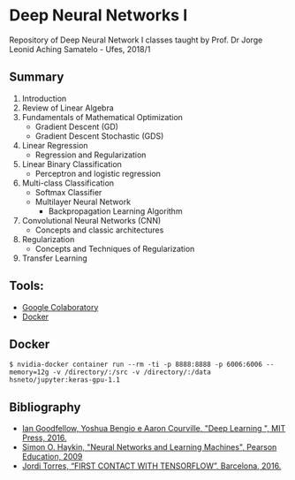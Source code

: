 # Deep Neural Networks I
Repository of Deep Neural Network I classes taught by Prof. Dr Jorge Leonid Aching Samatelo - Ufes, 2018/1

## Summary
1. Introduction
2. Review of Linear Algebra
3. Fundamentals of Mathematical Optimization
    - Gradient Descent (GD)
    - Gradient Descent Stochastic (GDS)
4. Linear Regression
    - Regression and Regularization
5. Linear Binary Classification
    - Perceptron and logistic regression
6. Multi-class Classification
    - Softmax Classifier
    - Multilayer Neural Network
        - Backpropagation Learning Algorithm
7. Convolutional Neural Networks (CNN)
    - Concepts and classic architectures
8. Regularization
    - Concepts and Techniques of Regularization
9. Transfer Learning

## Tools:
- [Google Colaboratory](https://colab.research.google.com/)
- [Docker](https://www.docker.com/)

## Docker
`$ nvidia-docker container run --rm -ti -p 8888:8888 -p 6006:6006 --memory=12g -v /directory/:/src -v /directory/:/data hsneto/jupyter:keras-gpu-1.1 `


## Bibliography

- [Ian Goodfellow, Yoshua Bengio e Aaron Courville, "Deep Learning ", MIT Press, 2016.](http://www.deeplearningbook.org/)
- [Simon O. Haykin, "Neural Networks and Learning Machines", Pearson Education, 2009 ](https://www.amazon.com/Neural-Networks-Learning-Machines-3rd/dp/0131471392)
- [Jordi Torres, “FIRST CONTACT WITH TENSORFLOW”, Barcelona, 2016. ](https://www.amazon.com/First-Contact-Tensorflow-Jordi-Torres/dp/1326569333)

